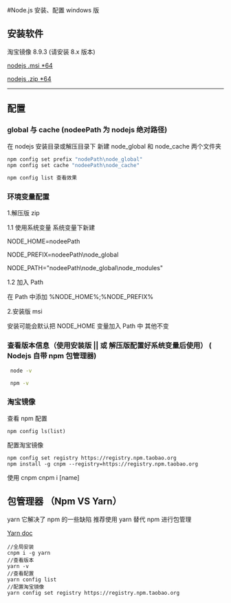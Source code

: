 #Node.js 安装、配置 windows 版

## 安装软件

淘宝镜像 8.9.3 (请安装 8.x 版本)

[nodejs .msi \*64](https://npm.taobao.org/mirrors/node/v8.9.3/node-v8.9.3-x64.msi)

[nodejs .zip \*64](https://npm.taobao.org/mirrors/node/v8.9.3/node-v8.9.3-win-x64.zip)

---

## 配置

### global 与 cache (nodeePath 为 nodejs 绝对路径)

在 nodejs 安装目录或解压目录下 新建 node_global 和 node_cache 两个文件夹

```cmd
npm config set prefix "nodePath\node_global"
npm config set cache "nodeePath\node_cache"

npm config list 查看效果
```

### 环境变量配置

1.解压版 zip

1.1 使用系统变量 系统变量下新建

NODE_HOME=nodeePath

NODE_PREFIX=nodeePath\node_global

NODE_PATH="nodeePath\node_global\node_modules"

1.2 加入 Path

在 Path 中添加 %NODE_HOME%;%NODE_PREFIX%

2.安装版 msi

安装可能会默认把 NODE_HOME 变量加入 Path 中 其他不变

### 查看版本信息（使用安装版 || 或 解压版配置好系统变量后使用） ( Nodejs 自带 npm 包管理器)

```cmd
 node -v

 npm -v
```

### 淘宝镜像

查看 npm 配置

```
npm config ls(list)
```

配置淘宝镜像

```
npm config set registry https://registry.npm.taobao.org
npm install -g cnpm --registry=https://registry.npm.taobao.org
```

使用 cnpm
cnpm i [name]

## 包管理器 （Npm VS Yarn）

yarn 它解决了 npm 的一些缺陷 推荐使用 yarn 替代 npm 进行包管理

[Yarn doc](https://yarnpkg.com/zh-Hans/docs/cli/)

```
//全局安装
cnpm i -g yarn
//查看版本
yarn -v
//查看配置
yarn config list
//配置淘宝镜像
yarn config set registry https://registry.npm.taobao.org
```
